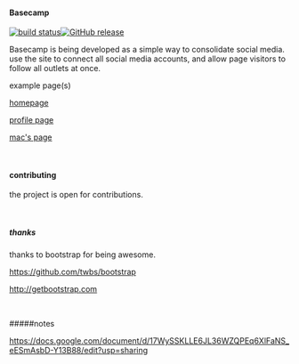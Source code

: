 #### Basecamp


[![build status](https://img.shields.io/badge/status-working-green.svg)](https://uselessness.github.io/basecamp)[![GitHub release](https://img.shields.io/github/release/qubyte/rubidium.svg)](https://github.com/uselessness/basecamp)


Basecamp is being developed as a simple way to consolidate social media. use the site to connect all social media accounts, and allow page visitors to follow all outlets at once.

example page(s)

[homepage](http://uselessness.github.io/basecamp)

[profile page](http://uselessness.github.io/basecamp/users/example)

[mac's page](http://uselessness.github.io/basecamp/users/maccraig/)

<br>

#### contributing
the project is open for contributions.

<br>

##### thanks
thanks to bootstrap for being awesome.

https://github.com/twbs/bootstrap

http://getbootstrap.com


<br>

#####notes

https://docs.google.com/document/d/17WySSKLLE6JL36WZQPEq6XlFaNS_eESmAsbD-Y13B88/edit?usp=sharing
